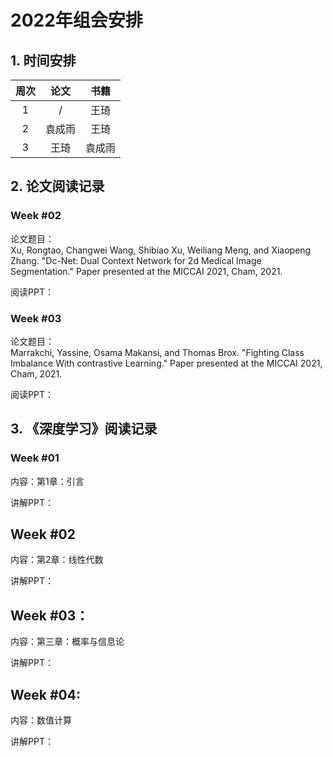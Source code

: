 # 2022年组会安排

## 1. 时间安排

| 周次 | 论文 | 书籍 |
| :------:| :------: | :------: |
| 1 | / | 王琦 |
| 2 | 袁成雨 | 王琦 |
| 3 | 王琦 | 袁成雨 |

## 2. 论文阅读记录
### Week #02  

论文题目：  
Xu, Rongtao, Changwei Wang, Shibiao Xu, Weiliang Meng, and Xiaopeng Zhang. "Dc-Net: Dual Context Network for 2d Medical Image Segmentation." Paper presented at the MICCAI 2021, Cham, 2021.

阅读PPT：

### Week #03  
论文题目：  
Marrakchi, Yassine, Osama Makansi, and Thomas Brox. "Fighting Class Imbalance With contrastive Learning." Paper presented at the MICCAI 2021, Cham, 2021.  

阅读PPT：  

## 3. 《深度学习》阅读记录
### Week #01
内容：第1章：引言
  
讲解PPT：  

## Week #02
内容：第2章：线性代数
  
讲解PPT：

## Week #03：
内容：第三章：概率与信息论

讲解PPT：

## Week #04:
内容：数值计算

讲解PPT：
